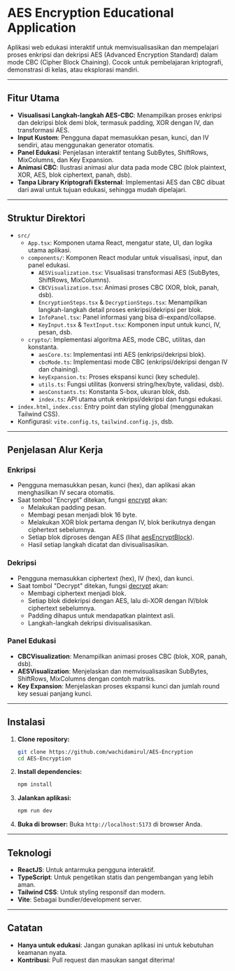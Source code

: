 # AES Encryption Educational Application

Aplikasi web edukasi interaktif untuk memvisualisasikan dan mempelajari proses enkripsi dan dekripsi AES (Advanced
Encryption Standard) dalam mode CBC (Cipher Block Chaining). Cocok untuk pembelajaran kriptografi, demonstrasi di kelas,
atau eksplorasi mandiri.

---

## Fitur Utama

- **Visualisasi Langkah-langkah AES-CBC**: Menampilkan proses enkripsi dan dekripsi blok demi blok, termasuk padding,
  XOR dengan IV, dan transformasi AES.
- **Input Kustom**: Pengguna dapat memasukkan pesan, kunci, dan IV sendiri, atau menggunakan generator otomatis.
- **Panel Edukasi**: Penjelasan interaktif tentang SubBytes, ShiftRows, MixColumns, dan Key Expansion.
- **Animasi CBC**: Ilustrasi animasi alur data pada mode CBC (blok plaintext, XOR, AES, blok ciphertext, panah, dsb).
- **Tanpa Library Kriptografi Eksternal**: Implementasi AES dan CBC dibuat dari awal untuk tujuan edukasi, sehingga
  mudah dipelajari.

---

## Struktur Direktori

- `src/`
  - `App.tsx`: Komponen utama React, mengatur state, UI, dan logika utama aplikasi.
  - `components/`: Komponen React modular untuk visualisasi, input, dan panel edukasi.
    - `AESVisualization.tsx`: Visualisasi transformasi AES (SubBytes, ShiftRows, MixColumns).
    - `CBCVisualization.tsx`: Animasi proses CBC (XOR, blok, panah, dsb).
    - `EncryptionSteps.tsx` & `DecryptionSteps.tsx`: Menampilkan langkah-langkah detail proses enkripsi/dekripsi per
      blok.
    - `InfoPanel.tsx`: Panel informasi yang bisa di-expand/collapse.
    - `KeyInput.tsx` & `TextInput.tsx`: Komponen input untuk kunci, IV, pesan, dsb.
  - `crypto/`: Implementasi algoritma AES, mode CBC, utilitas, dan konstanta.
    - `aesCore.ts`: Implementasi inti AES (enkripsi/dekripsi blok).
    - `cbcMode.ts`: Implementasi mode CBC (enkripsi/dekripsi dengan IV dan chaining).
    - `keyExpansion.ts`: Proses ekspansi kunci (key schedule).
    - `utils.ts`: Fungsi utilitas (konversi string/hex/byte, validasi, dsb).
    - `aesConstants.ts`: Konstanta S-box, ukuran blok, dsb.
    - `index.ts`: API utama untuk enkripsi/dekripsi dan fungsi edukasi.
- `index.html`, `index.css`: Entry point dan styling global (menggunakan Tailwind CSS).
- Konfigurasi: `vite.config.ts`, `tailwind.config.js`, dsb.

---

## Penjelasan Alur Kerja

### Enkripsi

- Pengguna memasukkan pesan, kunci (hex), dan aplikasi akan menghasilkan IV secara otomatis.
- Saat tombol "Encrypt" ditekan, fungsi
  [encrypt](https://github.com/wachidamirul/AES-Encryption/blob/master/src/crypto/index.ts) akan:
  - Melakukan padding pesan.
  - Membagi pesan menjadi blok 16 byte.
  - Melakukan XOR blok pertama dengan IV, blok berikutnya dengan ciphertext sebelumnya.
  - Setiap blok diproses dengan AES (lihat
    [aesEncryptBlock](https://github.com/wachidamirul/AES-Encryption/blob/master/src/crypto/aesCore.ts)).
  - Hasil setiap langkah dicatat dan divisualisasikan.

### Dekripsi

- Pengguna memasukkan ciphertext (hex), IV (hex), dan kunci.
- Saat tombol "Decrypt" ditekan, fungsi
  [decrypt](https://github.com/wachidamirul/AES-Encryption/blob/master/src/crypto/index.ts) akan:
  - Membagi ciphertext menjadi blok.
  - Setiap blok didekripsi dengan AES, lalu di-XOR dengan IV/blok ciphertext sebelumnya.
  - Padding dihapus untuk mendapatkan plaintext asli.
  - Langkah-langkah dekripsi divisualisasikan.

### Panel Edukasi

- **CBCVisualization**: Menampilkan animasi proses CBC (blok, XOR, panah, dsb).
- **AESVisualization**: Menjelaskan dan memvisualisasikan SubBytes, ShiftRows, MixColumns dengan contoh matriks.
- **Key Expansion**: Menjelaskan proses ekspansi kunci dan jumlah round key sesuai panjang kunci.

---

## Instalasi

1. **Clone repository:**
   ```sh
   git clone https://github.com/wachidamirul/AES-Encryption
   cd AES-Encryption
   ```
2. **Install dependencies:**
   ```sh
   npm install
   ```
3. **Jalankan aplikasi:**
   ```sh
   npm run dev
   ```
4. **Buka di browser:** Buka `http://localhost:5173` di browser Anda.

---

## Teknologi

- **ReactJS**: Untuk antarmuka pengguna interaktif.
- **TypeScript**: Untuk pengetikan statis dan pengembangan yang lebih aman.
- **Tailwind CSS**: Untuk styling responsif dan modern.
- **Vite**: Sebagai bundler/development server.

---

## Catatan

- **Hanya untuk edukasi**: Jangan gunakan aplikasi ini untuk kebutuhan keamanan nyata.
- **Kontribusi**: Pull request dan masukan sangat diterima!
